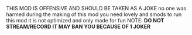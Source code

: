 THIS MOD IS OFFENSIVE AND SHOULD BE TAKEN AS A JOKE
no one was harmed during the making of this mod
you need lovely and smods to run this mod
it is not optimized and only made for fun
NOTE: **DO NOT STREAM/RECORD IT MAY BAN YOU BECAUSE OF 1 JOKER**
